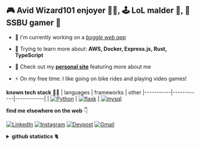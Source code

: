 <h2>🎮 Avid Wizard101 enjoyer 🧙‍♂️, 🕹️ LoL malder 😤, 🎯 SSBU gamer 🤪</h2>

- 🔭 I'm currently working on a [_boggle web app_](https://github.com/andrearcaina/pyggle)

- 🌱 Trying to learn more about: **AWS, Docker, Express.js, Rust, TypeScript**

- 💬 Check out my [**personal site**](https://andrearcaina.vercel.app/) featuring more about me

- ⚡ On my free time: I like going on bike rides and playing video games!

**known tech stack** 🧑‍💻
| languages | frameworks | other
|-----------|------------|------------|
| [![Python](https://skillicons.dev/icons?i=python,javascript,typescript,java,c&perline=3)](https://www.python.org) | [![flask](https://skillicons.dev/icons?i=flask,nextjs,expressjs,nodejs,react,tailwind&perline=3)](https://flask.palletsprojects.com/) | [![mysql](https://skillicons.dev/icons?i=mysql,docker,git,bash,linux,vim&perline=3)](https://www.mysql.com/)

**find me elsewhere on the web** 👇 

[![LinkedIn](https://skillicons.dev/icons?i=linkedin)](https://www.linkedin.com/in/andre-arcaina/) 
[![Instagram](https://skillicons.dev/icons?i=instagram)](https://instagram.com/azdrx) 
[![Devpost](https://skillicons.dev/icons?i=devto)](https://devpost.com/andrearcaina)
[![Gmail](https://skillicons.dev/icons?i=gmail)](mailto:dtandre331@gmail.com)

<details>
<summary>
<b>github statistics</b> 🐈
</summary>

![Visitors](https://komarev.com/ghpvc/?username=andrearcaina&label=Visitors&style=plastic)

| <img src="https://github-readme-stats.vercel.app/api/top-langs/?username=andrearcaina&layout=compact&theme=tokyonight&hide_border=true&exclude_repo=the-www-blog,clean-water-foundation&hide_progress=false" alt="andrearcaina" /> | <img src="https://github-readme-streak-stats.herokuapp.com?user=andrearcaina&theme=tokyonight&hide_border=true" alt="andrearcaina" /> |
|-----------|-----------|
</details>
